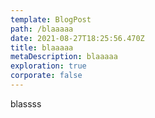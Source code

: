 ```yaml
---
template: BlogPost
path: /blaaaaa
date: 2021-08-27T18:25:56.470Z
title: blaaaaa
metaDescription: blaaaaa
exploration: true
corporate: false
---
```

blassss